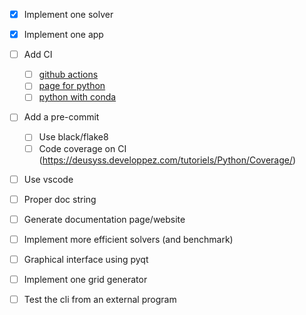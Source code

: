 - [x] Implement one solver
- [x] Implement one app
- [ ] Add CI
  - [ ] [github actions](https://docs.github.com/en/actions/learn-github-actions/understanding-github-actions)
  - [ ] [page for python](https://docs.github.com/en/actions/automating-builds-and-tests/building-and-testing-python)
  - [ ] [python with conda](https://autobencoder.com/2020-08-24-conda-actions/)
- [ ] Add a pre-commit
  - [ ] Use black/flake8
  - [ ] Code coverage on CI (https://deusyss.developpez.com/tutoriels/Python/Coverage/)
- [ ] Use vscode

- [ ] Proper doc string
- [ ] Generate documentation page/website

- [ ] Implement more efficient solvers (and benchmark)

- [ ] Graphical interface using pyqt
- [ ] Implement one grid generator

- [ ] Test the cli from an external program